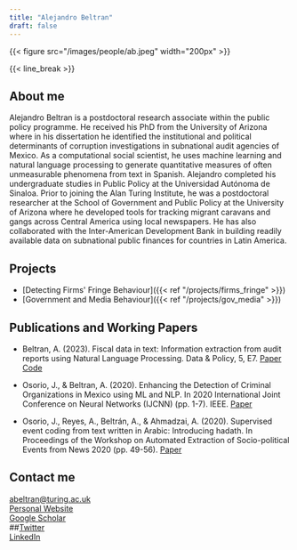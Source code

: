 ```yaml
---
title: "Alejandro Beltran"
draft: false
---
```


{{< figure src="/images/people/ab.jpeg" width="200px" >}}

{{< line_break >}}

## About me

Alejandro Beltran is a postdoctoral research associate within the public policy programme. He received his PhD from the University of Arizona where in his dissertation he identified the institutional and political determinants of corruption investigations in subnational audit agencies of Mexico. As a computational social scientist, he uses machine learning and natural language processing to generate quantitative measures of often unmeasurable phenomena from text in Spanish. Alejandro completed his undergraduate studies in Public Policy at the Universidad Autónoma de Sinaloa. Prior to joining the Alan Turing Institute, he was a postdoctoral researcher at the School of Government and Public Policy at the University of Arizona where he developed tools for tracking migrant caravans and gangs across Central America using local newspapers. He has also collaborated with the Inter-American Development Bank in building readily available data on subnational public finances for countries in Latin America.

## Projects

* [Detecting Firms' Fringe Behaviour]({{< ref "/projects/firms_fringe" >}}) 
* [Government and Media Behaviour]({{< ref "/projects/gov_media" >}}) 


## Publications and Working Papers

* Beltran, A. (2023). Fiscal data in text: Information extraction from audit reports using Natural Language Processing. Data & Policy, 5, E7. [Paper](https://doi.org/10.1017/dap.2023.4) [Code](https://github.com/AlejandroBeltranA/Sinaloa-Audits)

* Osorio, J., & Beltran, A. (2020). Enhancing the Detection of Criminal Organizations in Mexico using ML and NLP. In 2020 International Joint Conference on Neural Networks (IJCNN) (pp. 1-7). IEEE. [Paper](https://ieeexplore.ieee.org/abstract/document/9207039) 

* Osorio, J., Reyes, A., Beltrán, A., & Ahmadzai, A. (2020). Supervised event coding from text written in Arabic: Introducing hadath. In Proceedings of the Workshop on Automated Extraction of Socio-political Events from News 2020 (pp. 49-56). [Paper](https://aclanthology.org/2020.aespen-1.9/)

## Contact me

abeltran@turing.ac.uk   
[Personal Website](https://www.beltranalejandro.com)   
[Google Scholar](https://scholar.google.com/citations?user=w-5RBX8AAAAJ&hl=en)    
##[Twitter](https://twitter.com/beltranalexj)     
[LinkedIn](https://www.linkedin.com/in/beltranalejandro)      